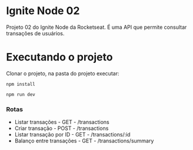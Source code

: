 # Ignite Node 02

Projeto 02 do Ignite Node da Rocketseat. 
É uma API que permite consultar transações de usuários.

# Executando o projeto

Clonar o projeto, na pasta do projeto executar:

```
npm install

npm run dev

```

### Rotas

<ul>
  <li>Listar transações - GET - /transactions</li>
  <li>Criar transação - POST - /transactions</li>
  <li>Listar transação por ID - GET - /transactions/:id</li>
  <li>Balanço entre transações - GET - /transactions/summary</li>
</ul>
